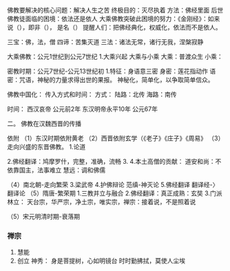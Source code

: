 佛教要解决的核心问题：解决人生之苦
终极目的：灭尽执着
方法：佛经里面
后世佛教徒面临的困境：依法还是依人
大乘佛教突破此困境的努力：《金刚经》：如来说（），即非（）， 是名（）
提醒人们：把佛经典化，权威化，依法而不是依人。




三宝：佛，法，僧
四谛：苦集灭道
三法：诸法无常，诸行无我，涅槃寂静


大乘佛教：公元1世纪到公元7世纪
1.大乘兴起
大乘与小乘
大乘：普渡众生
小乘：

密教时期：公元7世纪-公元13世纪初
1.特征：身语意三密
身密：莲花指动作
语密：咒语，神秘的力量求得出世的果报。
神秘化，简单化，以争取简单信众。

佛教中国化：
传入方式和时间：
方式：
陆路：北传
海路：南传

时间：
西汉哀帝 公元前2年
东汉明帝永平10年 公元67年

二。 佛教在汉魏西晋的传播

依附
（1）东汉时期依附黄老
（2）西晋依附玄学（《老子》《庄子》《周易》
（3）走向兴盛的东晋佛教。
1.论道

2.佛经翻译：鸠摩罗什，完整，准确，流畅 
3.
4.本土高僧的贡献：
道安和尚：不依靠国主，法事难立
慧远：调和佛儒

（4）南北朝-走向繁荣
3.梁武帝
4.护佛辩论
范缜-神灭论
5.佛经翻译
翻译经-〉翻译论
（5）隋唐-繁荣期
1.三教并立与融合
2.佛经翻译：真正成熟：玄奘
3.门派林立：
天台宗，华严宗，净土宗，唯实宗，禅宗：接着说，不是照着说

（5）宋元明清时期-衰落期



### 禅宗
1. 慧能
2. 创立
   神秀：
   身是菩提树，心如明镜台
   时时勤拂拭，莫使人尘埃
